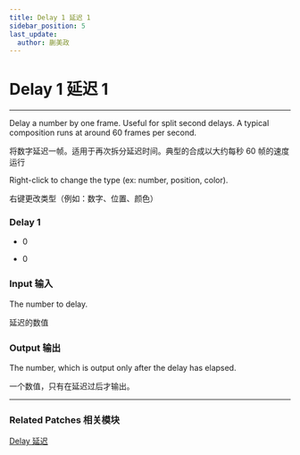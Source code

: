 ```yaml
---
title: Delay 1 延迟 1
sidebar_position: 5
last_update:
  author: 蒯美政
---
```


# Delay 1 延迟 1

---

Delay a number by one frame. Useful for split second delays. A typical composition runs at around 60 frames per second.

将数字延迟一帧。适用于再次拆分延迟时间。典型的合成以大约每秒 60 帧的速度运行

Right-click to change the type (ex: number, position, color).

右键更改类型（例如：数字、位置、颜色）

<div className="patch-container">
    <div className="patch processor">
        <h3>Delay 1</h3>
        <ul className="inputs">
            <li><span>0</span></li>
        </ul>
        <ul className="outputs">
            <li><span>0</span></li>
        </ul>
    </div>
</div>

### Input 输入

The number to delay.

延迟的数值

### Output 输出

The number, which is output only after the delay has elapsed.

一个数值，只有在延迟过后才输出。

---

### Related Patches 相关模块

[Delay 延迟](./Delay.md)
